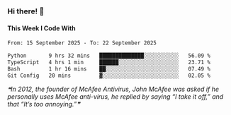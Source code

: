### Hi there! 👋

#### This Week I Code With
<!--START_SECTION:waka-->

```txt
From: 15 September 2025 - To: 22 September 2025

Python       9 hrs 32 mins   ██████████████░░░░░░░░░░░   56.09 %
TypeScript   4 hrs 1 min     ██████░░░░░░░░░░░░░░░░░░░   23.71 %
Bash         1 hr 16 mins    ██░░░░░░░░░░░░░░░░░░░░░░░   07.49 %
Git Config   20 mins         ▓░░░░░░░░░░░░░░░░░░░░░░░░   02.05 %
```

<!--END_SECTION:waka-->

<!--STARTS_HERE_QUOTE_README-->
<i>❝In 2012, the founder of McAfee Antivirus, John McAfee was asked if he personally uses McAfee anti-virus, he replied by saying “I take it off,” and that “It’s too annoying.”❞</i>
<!--ENDS_HERE_QUOTE_README-->
